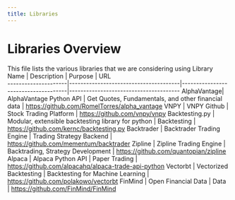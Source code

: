 ```yaml
---
title: Libraries 
---
```

# Libraries Overview # 
This file lists the various libraries that we are considering using
Library  Name        |            Description                |             Purpose                 |                     URL               
---------------------|---------------------------------------|-------------------------------------|---------------------------------------
AlphaVantage| AlphaVantage Python API | Get Quotes, Fundamentals, and other financial data | https://github.com/RomelTorres/alpha_vantage 
VNPY | VNPY Github | Stock Trading Platform | https://github.com/vnpy/vnpy 
Backtesting.py | Modular, extensible backtesting library for python | Backtesting | https://github.com/kernc/backtesting.py
Backtrader | Backtrader Trading Engine | Trading Strategy Backend | https://github.com/mementum/backtrader 
Zipline | Zipline Trading Engine | Backtrading, Strategy Development | https://github.com/quantopian/zipline 
Alpaca | Alpaca Python API | Paper Trading | https://github.com/alpacahq/alpaca-trade-api-python 
Vectorbt | Vectorized Backtesting | Backtesting for Machine Learning | https://github.com/polakowo/vectorbt 
FinMind | Open Financial Data | Data | https://github.com/FinMind/FinMind 
